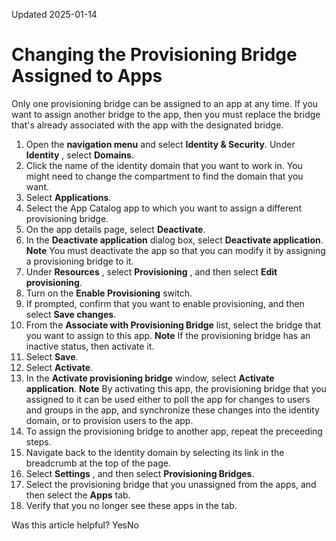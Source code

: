 Updated 2025-01-14
# Changing the Provisioning Bridge Assigned to Apps
Only one provisioning bridge can be assigned to an app at any time. If you want to assign another bridge to the app, then you must replace the bridge that's already associated with the app with the designated bridge.
  1. Open the **navigation menu** and select **Identity & Security**. Under **Identity** , select **Domains**.
  2. Click the name of the identity domain that you want to work in. You might need to change the compartment to find the domain that you want.
  3. Select **Applications**.
  4. Select the App Catalog app to which you want to assign a different provisioning bridge.
  5. On the app details page, select **Deactivate**.
  6. In the **Deactivate application** dialog box, select **Deactivate application**.
**Note** You must deactivate the app so that you can modify it by assigning a provisioning bridge to it.
  7. Under **Resources** , select **Provisioning** , and then select **Edit provisioning**.
  8. Turn on the **Enable Provisioning** switch.
  9. If prompted, confirm that you want to enable provisioning, and then select **Save changes**.
  10. From the **Associate with Provisioning Bridge** list, select the bridge that you want to assign to this app.
**Note** If the provisioning bridge has an inactive status, then activate it.
  11. Select **Save**.
  12. Select **Activate**.
  13. In the **Activate provisioning bridge** window, select **Activate application**.
**Note** By activating this app, the provisioning bridge that you assigned to it can be used either to poll the app for changes to users and groups in the app, and synchronize these changes into the identity domain, or to provision users to the app.
  14. To assign the provisioning bridge to another app, repeat the preceeding steps.
  15. Navigate back to the identity domain by selecting its link in the breadcrumb at the top of the page.
  16. Select **Settings** , and then select **Provisioning Bridges**.
  17. Select the provisioning bridge that you unassigned from the apps, and then select the **Apps** tab.
  18. Verify that you no longer see these apps in the tab.


Was this article helpful?
YesNo

